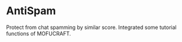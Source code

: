 # AntiSpam
Protect from chat spamming by similar score.
Integrated some tutorial functions of MOFUCRAFT.
